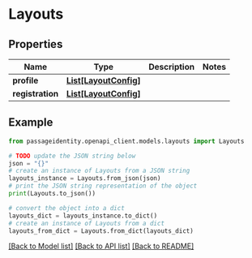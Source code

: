 # Layouts


## Properties

Name | Type | Description | Notes
------------ | ------------- | ------------- | -------------
**profile** | [**List[LayoutConfig]**](LayoutConfig.md) |  | 
**registration** | [**List[LayoutConfig]**](LayoutConfig.md) |  | 

## Example

```python
from passageidentity.openapi_client.models.layouts import Layouts

# TODO update the JSON string below
json = "{}"
# create an instance of Layouts from a JSON string
layouts_instance = Layouts.from_json(json)
# print the JSON string representation of the object
print(Layouts.to_json())

# convert the object into a dict
layouts_dict = layouts_instance.to_dict()
# create an instance of Layouts from a dict
layouts_from_dict = Layouts.from_dict(layouts_dict)
```
[[Back to Model list]](../README.md#documentation-for-models) [[Back to API list]](../README.md#documentation-for-api-endpoints) [[Back to README]](../README.md)


